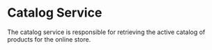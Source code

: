 # Catalog Service

The catalog service is responsible for retrieving the active catalog of products for the online store. 
